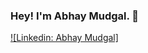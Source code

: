 ### Hey! I'm Abhay Mudgal. 👋

[![Linkedin: Abhay Mudgal]](https://www.linkedin.com/in/abhay-mudgal-840535151/)


<!--
**mudgalabhay/mudgalabhay** is a ✨ _special_ ✨ repository because its `README.md` (this file) appears on your GitHub profile.

Here are some ideas to get you started:

- 🔭 I’m currently working on ...
- 🌱 I’m currently learning ...
- 👯 I’m looking to collaborate on ...
- 🤔 I’m looking for help with ...
- 💬 Ask me about ...
- 📫 How to reach me: ...
- 😄 Pronouns: ...
- ⚡ Fun fact: ...
-->
